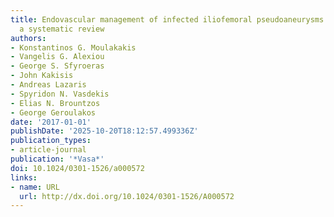 ```yaml
---
title: Endovascular management of infected iliofemoral pseudoaneurysms                     –
  a systematic review
authors:
- Konstantinos G. Moulakakis
- Vangelis G. Alexiou
- George S. Sfyroeras
- John Kakisis
- Andreas Lazaris
- Spyridon N. Vasdekis
- Elias N. Brountzos
- George Geroulakos
date: '2017-01-01'
publishDate: '2025-10-20T18:12:57.499336Z'
publication_types:
- article-journal
publication: '*Vasa*'
doi: 10.1024/0301-1526/a000572
links:
- name: URL
  url: http://dx.doi.org/10.1024/0301-1526/A000572
---
```

